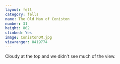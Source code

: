 ```yaml
---
layout: fell
category: fells
name: The Old Man of Coniston
number: 31
height: 802
climbed: Yes
image: ConistonOM.jpg
viewranger: 8419774
---
```

Cloudy at the top and we didn't see much of the view.
